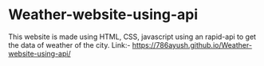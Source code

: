 # Weather-website-using-api
This website is made using HTML, CSS, javascript using an rapid-api to get the data of weather of the city. 
Link:- https://786ayush.github.io/Weather-website-using-api/
